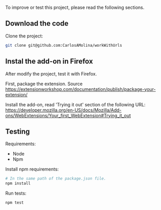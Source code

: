 To improve or test this project, please read the following sections.

## Download the code

Clone the project:

```bash
git clone git@github.com:CarlosAMolina/workWithUrls
```

## Instal the add-on in Firefox

After modify the project, test it with Firefox.

First, package the extension. Source <https://extensionworkshop.com/documentation/publish/package-your-extension/>

Install the add-on, read 'Trying it out' section of the following URL: <https://developer.mozilla.org/en-US/docs/Mozilla/Add-ons/WebExtensions/Your_first_WebExtension#Trying_it_out>

## Testing

Requirements:

- Node
- Npm

Install npm requirements:

```bash
# In the same path of the package.json file.
npm install
```

Run tests:

```bash
npm test
```
